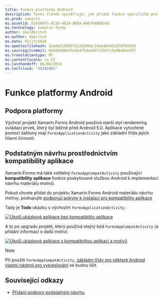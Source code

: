 ```yaml
---
title: Funkce platformy Android
description: Tento článek vysvětluje, jak přidat funkce specifické pro Android na platformě Xamarin.Forms aplikace a se zaměřuje na návrh materiálů.
ms.prod: xamarin
ms.assetid: E24168F3-0138-4814-86EA-B467F6B8A545
ms.technology: xamarin-forms
author: davidbritch
ms.author: dabritch
ms.date: 01/13/2016
ms.openlocfilehash: 2eada518586f222d200ec19aeddc65107d7603b3
ms.sourcegitcommit: 66682dd8e93c0e4f5dee69f32b5fc5a96443e307
ms.translationtype: MT
ms.contentlocale: cs-CZ
ms.lasthandoff: 06/08/2018
ms.locfileid: "35242401"
---
```

# <a name="android-platform-features"></a>Funkce platformy Android

## <a name="platform-support"></a>Podpora platformy

Výchozí projekt Xamarin.Forms Android používá starší styl renderering ovládací prvek, který byl běžné před Android 5.0. Aplikace vytvořené pomocí šablony mají `FormsApplicationActivity` jako základní třída jejich hlavní činnosti.

## <a name="material-design-via-appcompat"></a>Podstatným návrhu prostřednictvím kompatibility aplikace

Xamarin.Forms má také volitelný `FormsAppCompatActivity` používající **kompatibility aplikace** funkce poskytované službou Android k implementaci návrhu materiálu motivů.

Pokud chcete přidat do projektu Xamarin.Forms Android materiálu návrhu motivy, postupujte [podporují pokyny k instalaci pro kompatibility aplikace](appcompat.md)

Tady je **Todo** ukázku s výchozím `FormsApplicationActivity`:

[![](images/before-appcompat-sml.png "Úkolů ukázkové aplikace bez kompatibility aplikace")](images/before-appcompat.png#lightbox "úkolů ukázkové aplikace bez kompatibility aplikace")

A to po upgradu projekt, který používá stejný kód `FormsAppCompatActivity` (a přidání informací o další motiv):

[![](images/post-appcompat-sml.png "Úkolů ukázkové aplikace s kompatibilitou aplikací a motivů")](images/post-appcompat.png#lightbox "úkolů ukázkové aplikace s kompatibilitou aplikací a motivů")

> [!NOTE]
> Při použití `FormsAppCompatActivity`, [základní třídy pro některé Android vlastní nástroji pro vykreslování](~/xamarin-forms/app-fundamentals/custom-renderer/renderers.md) se budou lišit.


## <a name="related-links"></a>Související odkazy

- [Přidání podpory podstatným návrhu](appcompat.md)
